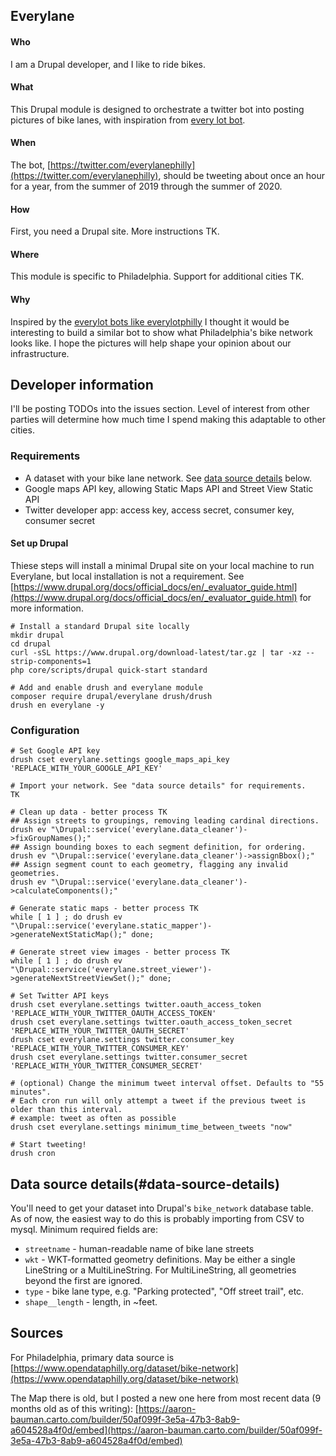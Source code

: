 Everylane
---------

#### Who
I am a Drupal developer, and I like to ride bikes.

#### What
This Drupal module is designed to orchestrate a twitter bot into posting pictures of bike lanes, with inspiration from [every lot bot](https://github.com/fitnr/everylotbot).

#### When
The bot, [https://twitter.com/everylanephilly](https://twitter.com/everylanephilly), should be tweeting about once an hour for a year, from the summer of 2019 through the summer of 2020.

#### How
First, you need a Drupal site. More instructions TK.

#### Where
This module is specific to Philadelphia. Support for additional cities TK.

#### Why
Inspired by the [everylot bots like everylotphilly](https://twitter.com/everylotphilly) I thought it would be interesting to build a similar bot to show what Philadelphia's bike network looks like. I hope the pictures will help shape your opinion about our infrastructure.


## Developer information
I'll be posting TODOs into the issues section. Level of interest from other parties will determine how much time I spend making this adaptable to other cities.

### Requirements
* A dataset with your bike lane network. See [data source details](#data-source-details) below.
* Google maps API key, allowing Static Maps API and Street View Static API
* Twitter developer app: access key, access secret, consumer key, consumer secret

#### Set up Drupal
Thiese steps will install a minimal Drupal site on your local machine to run Everylane, but local installation is not a requirement. See [https://www.drupal.org/docs/official_docs/en/_evaluator_guide.html](https://www.drupal.org/docs/official_docs/en/_evaluator_guide.html) for more information.
```
# Install a standard Drupal site locally
mkdir drupal
cd drupal
curl -sSL https://www.drupal.org/download-latest/tar.gz | tar -xz --strip-components=1
php core/scripts/drupal quick-start standard

# Add and enable drush and everylane module
composer require drupal/everylane drush/drush
drush en everylane -y
```

### Configuration
```
# Set Google API key
drush cset everylane.settings google_maps_api_key 'REPLACE_WITH_YOUR_GOOGLE_API_KEY'

# Import your network. See "data source details" for requirements.
TK

# Clean up data - better process TK
## Assign streets to groupings, removing leading cardinal directions.
drush ev "\Drupal::service('everylane.data_cleaner')->fixGroupNames();"
## Assign bounding boxes to each segment definition, for ordering.
drush ev "\Drupal::service('everylane.data_cleaner')->assignBbox();"
## Assign segment count to each geometry, flagging any invalid geometries.
drush ev "\Drupal::service('everylane.data_cleaner')->calculateComponents();"

# Generate static maps - better process TK
while [ 1 ] ; do drush ev "\Drupal::service('everylane.static_mapper')->generateNextStaticMap();" done;

# Generate street view images - better process TK
while [ 1 ] ; do drush ev "\Drupal::service('everylane.street_viewer')->generateNextStreetViewSet();" done;

# Set Twitter API keys
drush cset everylane.settings twitter.oauth_access_token 'REPLACE_WITH_YOUR_TWITTER_OAUTH_ACCESS_TOKEN'
drush cset everylane.settings twitter.oauth_access_token_secret 'REPLACE_WITH_YOUR_TWITTER_OAUTH_SECRET'
drush cset everylane.settings twitter.consumer_key 'REPLACE_WITH_YOUR_TWITTER_CONSUMER_KEY'
drush cset everylane.settings twitter.consumer_secret 'REPLACE_WITH_YOUR_TWITTER_CONSUMER_SECRET'

# (optional) Change the minimum tweet interval offset. Defaults to "55 minutes".
# Each cron run will only attempt a tweet if the previous tweet is older than this interval.
# example: tweet as often as possible
drush cset everylane.settings minimum_time_between_tweets "now"

# Start tweeting!
drush cron
```

## Data source details(#data-source-details)
You'll need to get your dataset into Drupal's `bike_network` database table. As of now, the easiest way to do this is probably importing from CSV to mysql.
Minimum required fields are:

* `streetname` - human-readable name of bike lane streets
* `wkt` - WKT-formatted geometry definitions. May be either a single LineString or a MultiLineString. For MultiLineString, all geometries beyond the first are ignored.
* `type` - bike lane type, e.g. "Parking protected", "Off street trail", etc.
* `shape__length` - length, in ~feet.


## Sources
For Philadelphia, primary data source is [https://www.opendataphilly.org/dataset/bike-network](https://www.opendataphilly.org/dataset/bike-network)

The Map there is old, but I posted a new one here from most recent data (9 months old as of this writing): [https://aaron-bauman.carto.com/builder/50af099f-3e5a-47b3-8ab9-a604528a4f0d/embed](https://aaron-bauman.carto.com/builder/50af099f-3e5a-47b3-8ab9-a604528a4f0d/embed)
